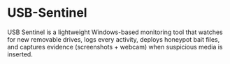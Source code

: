 # USB-Sentinel
USB Sentinel is a lightweight Windows-based monitoring tool that watches for new removable drives, logs every activity, deploys honeypot bait files, and captures evidence (screenshots + webcam) when suspicious media is inserted.
